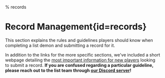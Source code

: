 % records

<div class='panel fade js-scroll-anim' data-anim='fade'>
  
# Record Management{id=records}

This section explains the rules and guidelines players should know when completing a list demon and submitting a record for it.

In addition to the links for the more specific sections, we've included a short webpage detailing the [most important information for new players](/guidelines/index/#takeaways) looking to submit a record. **If you are confused regarding a particular guideline, please reach out to the list team through [our Discord server](https://discord.gg/M7bDDQf)!**

</div>
